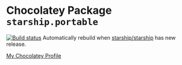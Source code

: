 # Chocolatey Package `starship.portable`

[![Build status](https://ci.appveyor.com/api/projects/status/github/xa0082249956/au-package-starship?svg=true)](https://ci.appveyor.com/project/xa0082249956/au-package-starship)
Automatically rebuild when [starship/starship](https://github.com/starship/starship/) has new release.

[My Chocolatey Profile](https://chocolatey.org/profiles/xa0082249956)
